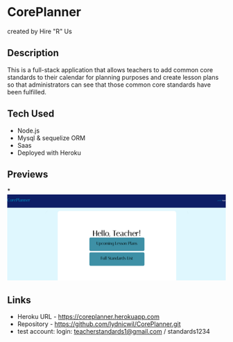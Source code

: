# CorePlanner
created by Hire "R" Us

## Description
This is a full-stack application that allows teachers to add common core standards to their calendar for planning purposes and create lesson plans so that administrators can see that those common core standards have been fulfilled.

## Tech Used
* Node.js
* Mysql &  sequelize ORM
* Saas
* Deployed with Heroku

## Previews
*![CorePlanner Preview](/assets/coreplanner.png)

## Links
* Heroku URL - https://coreplanner.herokuapp.com
* Repository - https://github.com/lydnicwil/CorePlanner.git	
* test account: login: teacherstandards1@gmail.com / standards1234

